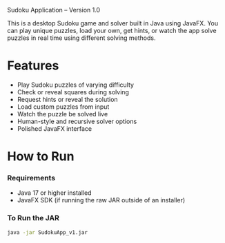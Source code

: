 Sudoku Application – Version 1.0

This is a desktop Sudoku game and solver built in Java using JavaFX. You can play unique puzzles, load your own, get hints, or watch the app solve puzzles in real time using different solving methods.

# Features

- Play Sudoku puzzles of varying difficulty
- Check or reveal squares during solving
- Request hints or reveal the solution
- Load custom puzzles from input
- Watch the puzzle be solved live
- Human-style and recursive solver options
- Polished JavaFX interface

# How to Run

### Requirements

- Java 17 or higher installed  
- JavaFX SDK (if running the raw JAR outside of an installer)

### To Run the JAR

```bash
java -jar SudokuApp_v1.jar
